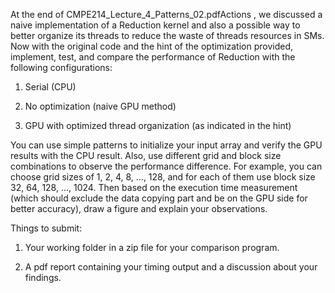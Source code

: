 At the end of CMPE214_Lecture_4_Patterns_02.pdfActions , we discussed a naive implementation of a Reduction kernel and also a possible way to better organize its threads to reduce the waste of threads resources in SMs. Now with the original code and the hint of the optimization provided, implement, test, and compare the performance of Reduction with the following configurations:

1. Serial (CPU)

2. No optimization (naive GPU method)

3. GPU with optimized thread organization (as indicated in the hint)

 

You can use simple patterns to initialize your input array and verify the GPU results with the CPU result. Also, use different grid and block size combinations to observe the performance difference. For example, you can choose grid sizes of 1, 2, 4, 8, ..., 128, and for each of them use block size 32, 64, 128, ..., 1024. Then based on the execution time measurement (which should exclude the data copying part and be on the GPU side for better accuracy), draw a figure and explain your observations.

 

Things to submit:

1. Your working folder in a zip file for your comparison program.

2. A pdf report containing your timing output and a discussion about your findings.
